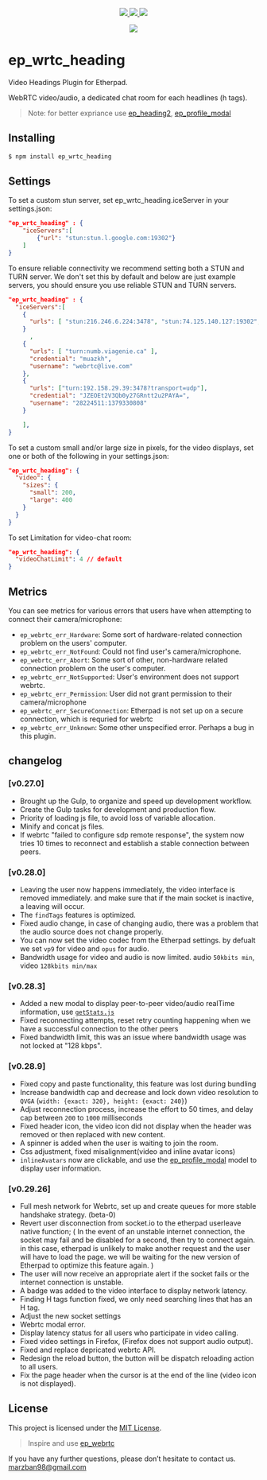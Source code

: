<p align="center">

<a href="LICENSE">
<img src="https://img.shields.io/badge/License-MIT%202.0-blue.svg">
</a>

<a href="#">
<img src="https://img.shields.io/npm/v/ep_wrtc_heading">
</a>

<a href="#">
<img src="https://img.shields.io/npm/dt/ep_wrtc_heading">
</a>

</p>

<p align="center">
<a href="https://nodei.co/npm/ep_wrtc_heading/">
<img src="https://nodei.co/npm/ep_wrtc_heading.png">
</a>
</p>

# ep_wrtc_heading

Video Headings Plugin for Etherpad.

WebRTC video/audio, a dedicated chat room for each headlines (h tags).

> Note: for better expriance use [ep_heading2](https://github.com/ether/ep_headings2), [ep_profile_modal](https://github.com/samirsayyad/ep_profile_modal)

## Installing

```bash
$ npm install ep_wrtc_heading
```

## Settings

To set a custom stun server, set ep_wrtc_heading.iceServer in your settings.json:

```json
"ep_wrtc_heading" : {
    "iceServers":[
        {"url": "stun:stun.l.google.com:19302"}
    ]
}
```

To ensure reliable connectivity we recommend setting both a STUN and TURN server. We don't set this by default and below are just example servers, you should ensure you use reliable STUN and TURN servers.

```json
"ep_wrtc_heading" : {
  "iceServers":[
    {
      "urls": [ "stun:216.246.6.224:3478", "stun:74.125.140.127:19302", "stun:[2a00:1450:400c:c08::7f]:19302" ]
    }
      ,
    {
      "urls": [ "turn:numb.viagenie.ca" ],
      "credential": "muazkh",
      "username": "webrtc@live.com"
    },
    {
      "urls": ["turn:192.158.29.39:3478?transport=udp"],
      "credential": "JZEOEt2V3Qb0y27GRntt2u2PAYA=",
      "username": "28224511:1379330808"
    }

    ],
}
```

To set a custom small and/or large size in pixels, for the video displays, set one or both of the following in your settings.json:

```json
"ep_wrtc_heading": {
  "video": {
    "sizes": {
      "small": 200,
      "large": 400
    }
  }
}
```

To set Limitation for video-chat room:

```json
"ep_wrtc_heading": {
  "videoChatLimit": 4 // default
}
```

## Metrics

You can see metrics for various errors that users have when attempting to connect their camera/microphone:

- `ep_webrtc_err_Hardware`: Some sort of hardware-related connection problem on the users' computer.
- `ep_webrtc_err_NotFound`: Could not find user's camera/microphone.
- `ep_webrtc_err_Abort`: Some sort of other, non-hardware related connection problem on the user's computer.
- `ep_webrtc_err_NotSupported`: User's environment does not support webrtc.
- `ep_webrtc_err_Permission`: User did not grant permission to their camera/microphone
- `ep_webrtc_err_SecureConnection`: Etherpad is not set up on a secure connection, which is requried for webrtc
- `ep_webrtc_err_Unknown`: Some other unspecified error. Perhaps a bug in this plugin.

## changelog

### [v0.27.0]

- Brought up the Gulp, to organize and speed up development workflow.
- Create the Gulp tasks for development and production flow.
- Priority of loading js file, to avoid loss of variable allocation.
- Minify and concat js files.
- If webrtc "failed to configure sdp remote response", the system now tries 10 times to reconnect and establish a stable connection between peers.

### [v0.28.0]

- Leaving the user now happens immediately, the video interface is removed immediately. and make sure that if the main socket is inactive, a leaving will occur.
- The `findTags` features is optimized.
- Fixed audio change, in case of changing audio, there was a problem that the audio source does not change properly.
- You can now set the video codec from the Etherpad settings. by defualt we set `vp9` for video and `opus` for audio.
- Bandwidth usage for video and audio is now limited. audio `50kbits min`, video `128kbits min/max`

### [v0.28.3]

- Added a new modal to display peer-to-peer video/audio realTime information, use [`getStats.js`](https://github.com/muaz-khan/getStats)
- Fixed reconnecting attempts, reset retry counting happening when we have a successful connection to the other peers
- Fixed bandwidth limit, this was an issue where bandwidth usage was not locked at "128 kbps".

### [v0.28.9]
- Fixed copy and paste functionality, this feature was lost during bundling
- Increase bandwidth cap and decrease and lock down video resolution to `QVGA` (`width: {exact: 320}, height: {exact: 240}`)
- Adjust reconnection process, increase the effort to 50 times, and delay cap between `200` to `1000` milliseconds
- Fixed header icon, the video icon did not display when the header was removed or then replaced with new content.
- A spinner is added when the user is waiting to join the room.
- Css adjustment, fixed misalignment(video and inline avatar icons)
- `inlineAvatars` now are clickable, and use the [ep_profile_modal](https://github.com/samirsayyad/ep_profile_modal) model to display user information.

### [v0.29.26]
- Full mesh network for Webrtc, set up and create queues for more stable handshake strategy. (beta-0)
- Revert user disconnection from socket.io to the etherpad userleave native function; (
  In the event of an unstable internet connection, the socket may fail and be disabled for a second, then try to connect again. in this case, etherpad is unlikely to make another request and the user will have to load the page. we will be waiting for the new version of Etherpad to optimize this feature again.
)
- The user will now receive an appropriate alert if the socket fails or the internet connection is unstable.
- A badge was added to the video interface to display network latency.
- Finding H tags function fixed, we only need searching lines that has an H tag.
- Adjust the new socket settings
- Webrtc modal error.
- Display latency status for all users who participate in video calling.
- Fixed video settings in Firefox, (Firefox does not support audio output).
- Fixed and replace depricated webrtc API.
- Redesign the reload button, the button will be dispatch reloading action to all users.
- Fix the page header when the cursor is at the end of the line (video icon is not displayed).


## License

This project is licensed under the [MIT License](./LICENSE).

> Inspire and use [ep_webrtc](https://github.com/ether/ep_webrtc)

If you have any further questions, please don’t hesitate to contact us.
<marzban98@gmail.com>
